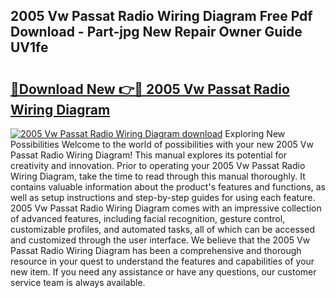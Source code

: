 ## 2005 Vw Passat Radio Wiring Diagram Free Pdf Download - Part-jpg New Repair Owner Guide UV1fe

# <h2><a href="http://dfsl1q2.blite.top/?on=2005+Vw+Passat+Radio+Wiring+Diagram">🔗Download New 👉🔴 2005 Vw Passat Radio Wiring Diagram</a></h2>

[![2005 Vw Passat Radio Wiring Diagram download](https://i.imgur.com/lujVjoI.png)](http://dfsl1q2.blite.top/?on=2005+Vw+Passat+Radio+Wiring+Diagram)
Exploring New Possibilities Welcome to the world of possibilities with your new 2005 Vw Passat Radio Wiring Diagram! This manual explores its potential for creativity and innovation. Prior to operating your 2005 Vw Passat Radio Wiring Diagram, take the time to read through this manual thoroughly. It contains valuable information about the product's features and functions, as well as setup instructions and step-by-step guides for using each feature. 2005 Vw Passat Radio Wiring Diagram comes with an impressive collection of advanced features, including facial recognition, gesture control, customizable profiles, and automated tasks, all of which can be accessed and customized through the user interface. We believe that the 2005 Vw Passat Radio Wiring Diagram has been a comprehensive and thorough resource in your quest to understand the features and capabilities of your new item. If you need any assistance or have any questions, our customer service team is always available.
